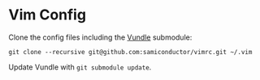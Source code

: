 # Vim Config

Clone the config files including the
[Vundle](https://github.com/gmarik/Vundle.vim) submodule:

`git clone --recursive git@github.com:samiconductor/vimrc.git ~/.vim`

Update Vundle with `git submodule update`.
